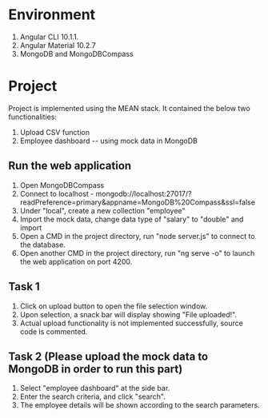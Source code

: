 # Environment

1. Angular CLI 10.1.1.
2. Angular Material 10.2.7
3. MongoDB and MongoDBCompass

# Project
Project is implemented using the MEAN stack. It contained the below two functionalities:
1. Upload CSV function
2. Employee dashboard -- using mock data in MongoDB   

## Run the web application

1. Open MongoDBCompass 
2. Connect to localhost - mongodb://localhost:27017/?readPreference=primary&appname=MongoDB%20Compass&ssl=false
3. Under "local", create a new collection "employee"
4. Import the mock data, change data type of "salary" to "double" and import
5. Open a CMD in the project directory, run "node server.js" to connect to the database.
7. Open another CMD in the project directory, run "ng serve -o" to launch the web application on port 4200.

## Task 1
1. Click on upload button to open the file selection window.
2. Upon selection, a snack bar will display showing "File uploaded!". 
3. Actual upload functionality is not implemented successfully, source code is commented.

## Task 2 (Please upload the mock data to MongoDB in order to run this part)
1. Select "employee dashboard" at the side bar.
2. Enter the search criteria, and click "search".
3. The employee details will be shown according to the search parameters.

